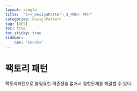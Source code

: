 ```yaml
---
layout: single
title:  "C++_DesignPattern_3_팩토리 패턴"
categories: DesignPattern
tag: [UE5]
toc: true
toc_sticky: true
sidebar:
    nav: "counts"
---
```


# 팩토리 패턴
   
팩토리패턴으로 불필요한 의존성을 없애서 결합문제를 해결할 수 있다.
   
## 
